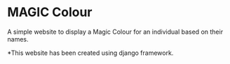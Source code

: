 # MAGIC Colour
A simple website to display a Magic Colour for an individual based on their names.

*This website has been created using django framework.
